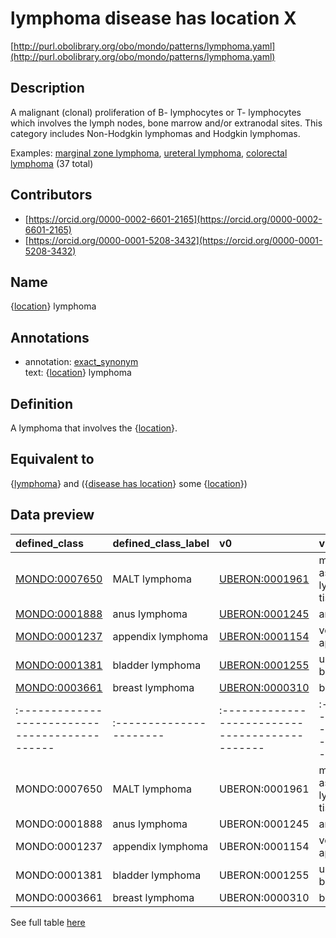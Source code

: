 # lymphoma disease has location X 

[http://purl.obolibrary.org/obo/mondo/patterns/lymphoma.yaml](http://purl.obolibrary.org/obo/mondo/patterns/lymphoma.yaml)
## Description 

A malignant (clonal) proliferation of B- lymphocytes or T- lymphocytes which involves the lymph nodes, bone marrow and/or extranodal sites. This category includes Non-Hodgkin lymphomas and Hodgkin lymphomas.

Examples: [marginal zone lymphoma](http://purl.obolibrary.org/obo/MONDO_0017604), [ureteral lymphoma](http://purl.obolibrary.org/obo/MONDO_0001977), [colorectal lymphoma](http://purl.obolibrary.org/obo/MONDO_0024656) (37 total)
## Contributors 
* [https://orcid.org/0000-0002-6601-2165](https://orcid.org/0000-0002-6601-2165) 
* [https://orcid.org/0000-0001-5208-3432](https://orcid.org/0000-0001-5208-3432) 
## Name 

{[location](http://www.w3.org/2002/07/owl#Thing)} lymphoma

## Annotations 

* annotation: [exact_synonym](http://www.geneontology.org/formats/oboInOwl#hasExactSynonym)  
text: {[location](http://www.w3.org/2002/07/owl#Thing)} lymphoma

## Definition 

A lymphoma that involves the {[location](http://www.w3.org/2002/07/owl#Thing)}.

## Equivalent to 

{[lymphoma](http://purl.obolibrary.org/obo/MONDO_0005062)} and ({[disease has location](http://purl.obolibrary.org/obo/RO_0004026)} some {[location](http://www.w3.org/2002/07/owl#Thing)})

## Data preview 
| defined_class                                | defined_class_label   | v0                                            | v0_label                          |
|:---------------------------------------------|:----------------------|:----------------------------------------------|:----------------------------------|
| [MONDO:0007650](http://purl.obolibrary.org/obo/MONDO_0007650) | MALT lymphoma         | [UBERON:0001961](http://purl.obolibrary.org/obo/UBERON_0001961) | mucosa-associated lymphoid tissue |
| [MONDO:0001888](http://purl.obolibrary.org/obo/MONDO_0001888) | anus lymphoma         | [UBERON:0001245](http://purl.obolibrary.org/obo/UBERON_0001245) | anus                              |
| [MONDO:0001237](http://purl.obolibrary.org/obo/MONDO_0001237) | appendix lymphoma     | [UBERON:0001154](http://purl.obolibrary.org/obo/UBERON_0001154) | vermiform appendix                |
| [MONDO:0001381](http://purl.obolibrary.org/obo/MONDO_0001381) | bladder lymphoma      | [UBERON:0001255](http://purl.obolibrary.org/obo/UBERON_0001255) | urinary bladder                   |
| [MONDO:0003661](http://purl.obolibrary.org/obo/MONDO_0003661) | breast lymphoma       | [UBERON:0000310](http://purl.obolibrary.org/obo/UBERON_0000310) | breast                            || defined:class                                | defined:class:label   | v0                                            | v0:label                          |
|:---------------------------------------------|:----------------------|:----------------------------------------------|:----------------------------------|
| MONDO:0007650 | MALT lymphoma         | UBERON:0001961 | mucosa-associated lymphoid tissue |
| MONDO:0001888 | anus lymphoma         | UBERON:0001245 | anus                              |
| MONDO:0001237 | appendix lymphoma     | UBERON:0001154 | vermiform appendix                |
| MONDO:0001381 | bladder lymphoma      | UBERON:0001255 | urinary bladder                   |
| MONDO:0003661 | breast lymphoma       | UBERON:0000310 | breast                            |

See full table [here](https://github.com/monarch-initiative/mondo/blob/master/src/patterns/data/matches/lymphoma.tsv) 
